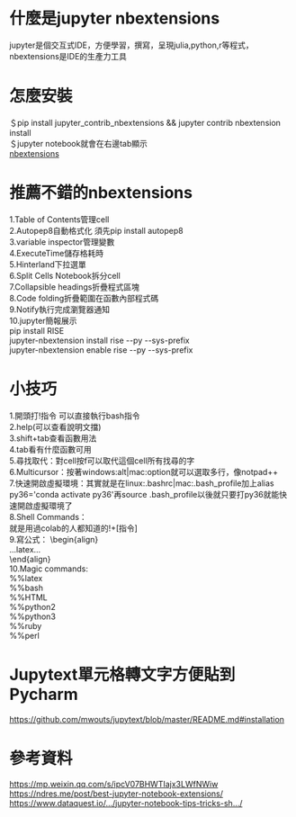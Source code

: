 # 什麼是jupyter nbextensions 
jupyter是個交互式IDE，方便學習，撰寫，呈現julia,python,r等程式，nbextensions是IDE的生產力工具  

# 怎麼安裝  
＄pip install jupyter_contrib_nbextensions && jupyter contrib nbextension install  
＄jupyter notebook就會在右邊tab顯示  
[nbextensions](https://www.google.com/imgres?imgurl=https%3A%2F%2Fcdn-images-1.medium.com%2Fmax%2F1600%2F1*Lei-MjkVmmTjq0XPG3PfSA.png&imgrefurl=https%3A%2F%2Fmedium.com%2F%40yanweiliu%2Fjupyter-notebook-nbextension%25E6%2593%25B4%25E5%2585%2585%25E5%25A5%2597%25E4%25BB%25B6-4e43a910402&docid=ZiXDSAbIGZm7PM&tbnid=y6W8L2sLXoVDBM%3A&vet=10ahUKEwiq8u3S1eDgAhWOv5QKHdo4D9AQMwg-KAAwAA..i&w=1600&h=739&safe=off&bih=547&biw=1237&q=nbextension&ved=0ahUKEwiq8u3S1eDgAhWOv5QKHdo4D9AQMwg-KAAwAA&iact=mrc&uact=8)

# 推薦不錯的nbextensions  
1.Table of Contents管理cell  
2.Autopep8自動格式化 須先pip install autopep8  
3.variable inspector管理變數  
4.ExecuteTime儲存格耗時  
5.Hinterland下拉選單  
6.Split Cells Notebook拆分cell  
7.Collapsible headings折疊程式區塊  
8.Code folding折疊範圍在函數內部程式碼  
9.Notify執行完成瀏覽器通知  
10.jupyter簡報展示  
pip install RISE  
jupyter-nbextension install rise --py --sys-prefix  
jupyter-nbextension enable rise --py --sys-prefix  

# 小技巧  
1.開頭打!指令 可以直接執行bash指令  
2.help(可以查看說明文擋)  
3.shift+tab查看函數用法  
4.tab看有什麼函數可用  
5.尋找取代：對cell按f可以取代這個cell所有找尋的字  
6.Multicursor：按著windows:alt|mac:option就可以選取多行，像notpad++  
7.快速開啟虛擬環境：其實就是在linux:.bashrc|mac:.bash_profile加上alias py36='conda activate py36'再source .bash_profile以後就只要打py36就能快速開啟虛擬環境了  
8.Shell Commands：  
就是用過colab的人都知道的!+[指令]  
9.寫公式：
\begin{align}  
...latex...  
\end{align}  
10.Magic commands:  
%%latex  
%%bash  
%%HTML  
%%python2  
%%python3  
%%ruby  
%%perl  

# Jupytext單元格轉文字方便貼到Pycharm
https://github.com/mwouts/jupytext/blob/master/README.md#installation  

# 參考資料  
https://mp.weixin.qq.com/s/ipcV07BHWTIajx3LWfNWiw  
https://ndres.me/post/best-jupyter-notebook-extensions/  
https://www.dataquest.io/…/jupyter-notebook-tips-tricks-sh…/  
